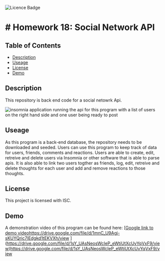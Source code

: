 ![Licence Badge](https://img.shields.io/badge/License-ISC-blue)
  # # Homework 18: Social Network API

  ## Table of Contents
  * [Description](#description)
  * [Useage](#useage)
  * [License](#license)
  * [Demo](#Demo)
  
  ## Description
  This repository is back end code for a social netowrk Api.

  ![insomnia application running the api for this program with a list of users on the right hand side and one user being ready to post](https://github.com/allister-seras/Hwk18-SocialNetwork/assets/127648521/e566f3ad-f261-46d3-a56d-a88943353eee)
  
  ## Useage
As this program is a back-end database, the repository needs to be downloaded and seeded. Users can use this program to keep track of data for users, friends, comments and reactions. Users are able to create, edit, retreive and delete users via Insomnia or other software that is able to parse apis. It is also able to link two users togther as friends, log, edit, retreive and delete thoughts for each user and add and remove reactions to those thoughts. 

  ## License
This project is licensed with ISC.

## Demo
A demonstration video of this program can be found here: [[Google link to demo video](https://drive.google.com/file/d/1mnC_U9Agj-sKUYQric7IEdgkd1tEKVXh/view)https://drive.google.com/file/d/1mnC_U9Agj-sKUYQric7IEdgkd1tEKVXh/view ](https://drive.google.com/file/d/1sY_UAsNeosWcIeP_eWtiUtXcUvYqVxF9/view)https://drive.google.com/file/d/1sY_UAsNeosWcIeP_eWtiUtXcUvYqVxF9/view

  
